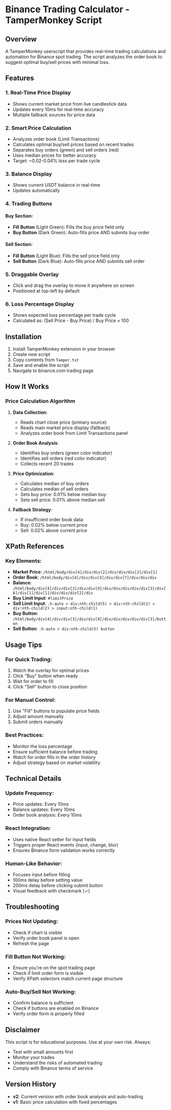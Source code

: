 # Binance Trading Calculator - TamperMonkey Script

## Overview
A TamperMonkey userscript that provides real-time trading calculations and automation for Binance spot trading. The script analyzes the order book to suggest optimal buy/sell prices with minimal loss.

## Features

### 1. **Real-Time Price Display**
- Shows current market price from live candlestick data
- Updates every 10ms for real-time accuracy
- Multiple fallback sources for price data

### 2. **Smart Price Calculation**
- Analyzes order book (Limit Transactions)
- Calculates optimal buy/sell prices based on recent trades
- Separates buy orders (green) and sell orders (red)
- Uses median prices for better accuracy
- Target: ~0.02-0.04% loss per trade cycle

### 3. **Balance Display**
- Shows current USDT balance in real-time
- Updates automatically

### 4. **Trading Buttons**

#### Buy Section:
- **Fill Button** (Light Green): Fills the buy price field only
- **Buy Button** (Dark Green): Auto-fills price AND submits buy order

#### Sell Section:
- **Fill Button** (Light Blue): Fills the sell price field only
- **Sell Button** (Dark Blue): Auto-fills price AND submits sell order

### 5. **Draggable Overlay**
- Click and drag the overlay to move it anywhere on screen
- Positioned at top-left by default

### 6. **Loss Percentage Display**
- Shows expected loss percentage per trade cycle
- Calculated as: (Sell Price - Buy Price) / Buy Price × 100

## Installation

1. Install TamperMonkey extension in your browser
2. Create new script
3. Copy contents from `Tamper.txt`
4. Save and enable the script
5. Navigate to binance.com trading page

## How It Works

### Price Calculation Algorithm

1. **Data Collection**:
   - Reads chart close price (primary source)
   - Reads main market price display (fallback)
   - Analyzes order book from Limit Transactions panel

2. **Order Book Analysis**:
   - Identifies buy orders (green color indicator)
   - Identifies sell orders (red color indicator)
   - Collects recent 20 trades

3. **Price Optimization**:
   - Calculates median of buy orders
   - Calculates median of sell orders
   - Sets buy price: 0.01% below median buy
   - Sets sell price: 0.01% above median sell

4. **Fallback Strategy**:
   - If insufficient order book data:
   - Buy: 0.02% below current price
   - Sell: 0.02% above current price

## XPath References

### Key Elements:
- **Market Price**: `/html/body/div[4]/div/div[2]/div/div/div[2]/div[1]`
- **Order Book**: `/html/body/div[4]/div/div[3]/div/div[7]/div/div/div`
- **Balance**: `/html/body/div[4]/div/div[3]/div/div[9]/div/div/div/div/div[3]/div[6]/div[1]/div[1]/div/div/div[2]/div`
- **Buy Limit Input**: `#limitPrice`
- **Sell Limit Input**: `.h-auto > div:nth-child(5) > div:nth-child(2) > div:nth-child(2) > input:nth-child(1)`
- **Buy Button**: `/html/body/div[4]/div/div[3]/div/div[9]/div/div/div/div/div[3]/button`
- **Sell Button**: `.h-auto > div:nth-child(5) button`

## Usage Tips

### For Quick Trading:
1. Watch the overlay for optimal prices
2. Click "Buy" button when ready
3. Wait for order to fill
4. Click "Sell" button to close position

### For Manual Control:
1. Use "Fill" buttons to populate price fields
2. Adjust amount manually
3. Submit orders manually

### Best Practices:
- Monitor the loss percentage
- Ensure sufficient balance before trading
- Watch for order fills in the order history
- Adjust strategy based on market volatility

## Technical Details

### Update Frequency:
- Price updates: Every 10ms
- Balance updates: Every 10ms
- Order book analysis: Every 10ms

### React Integration:
- Uses native React setter for input fields
- Triggers proper React events (input, change, blur)
- Ensures Binance form validation works correctly

### Human-Like Behavior:
- Focuses input before filling
- 100ms delay before setting value
- 200ms delay before clicking submit button
- Visual feedback with checkmark (✓)

## Troubleshooting

### Prices Not Updating:
- Check if chart is visible
- Verify order book panel is open
- Refresh the page

### Fill Button Not Working:
- Ensure you're on the spot trading page
- Check if limit order form is visible
- Verify XPath selectors match current page structure

### Auto-Buy/Sell Not Working:
- Confirm balance is sufficient
- Check if buttons are enabled on Binance
- Verify order form is properly filled

## Disclaimer

This script is for educational purposes. Use at your own risk. Always:
- Test with small amounts first
- Monitor your trades
- Understand the risks of automated trading
- Comply with Binance terms of service

## Version History

- **v2**: Current version with order book analysis and auto-trading
- **v1**: Basic price calculation with fixed percentages
